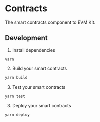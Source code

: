 # Contracts

The smart contracts component to EVM Kit.

## Development

1. Install dependencies

```bash
yarn
```

2. Build your smart contracts

```bash
yarn build
```

3. Test your smart contracts

```bash
yarn test
```

3. Deploy your smart contracts

```bash
yarn deploy
```
